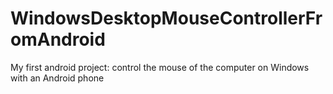 WindowsDesktopMouseControllerFromAndroid
========================================

My first android project: control the mouse of the computer on Windows with an Android phone
